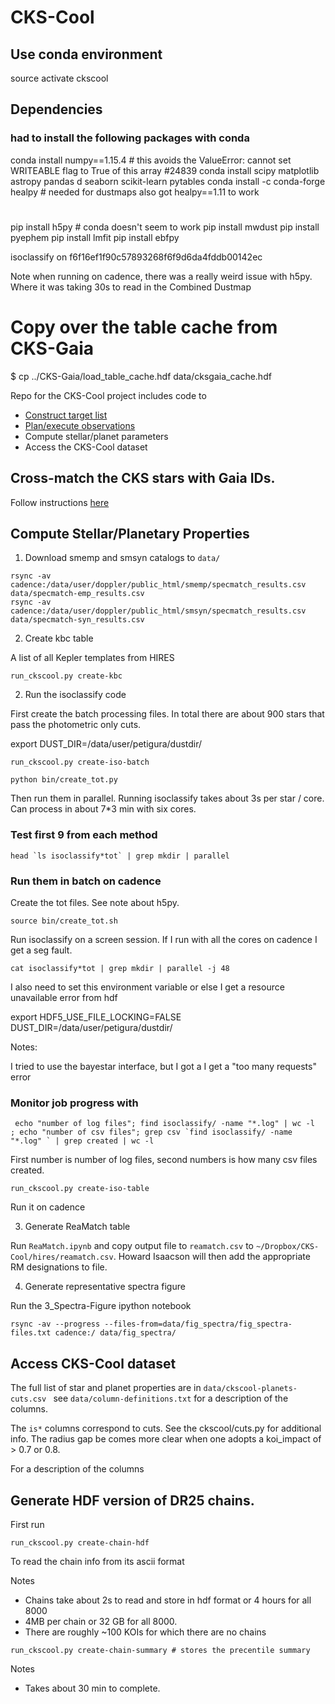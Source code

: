 # CKS-Cool

## Use conda environment

source activate ckscool

## Dependencies

### had to install the following packages with conda

conda install numpy==1.15.4 # this avoids the ValueError: cannot set WRITEABLE flag to True of this array #24839
conda install scipy matplotlib astropy pandas d seaborn scikit-learn pytables
conda install -c conda-forge healpy # needed for dustmaps also got healpy==1.11 to work

#
pip install h5py # conda doesn't seem to work
pip install mwdust 
pip install pyephem
pip install lmfit
pip install ebfpy

isoclassify on f6f16ef1f90c57893268f6f9d6da4fddb00142ec

Note when running on cadence, there was a really weird issue with h5py. Where it was taking 30s to read in the Combined Dustmap

# Copy over the table cache from CKS-Gaia

$ cp ../CKS-Gaia/load_table_cache.hdf data/cksgaia_cache.hdf

Repo for the CKS-Cool project includes code to

- [Construct target list](docs/observing.md)
- [Plan/execute observations](docs/observing.md)
- Compute stellar/planet parameters
- Access the CKS-Cool dataset

## Cross-match the CKS stars with Gaia IDs.

Follow instructions [here](docs/gaia-xmatch.md)

## Compute Stellar/Planetary Properties

1. Download smemp and smsyn catalogs to `data/`

```
rsync -av cadence:/data/user/doppler/public_html/smemp/specmatch_results.csv data/specmatch-emp_results.csv
rsync -av cadence:/data/user/doppler/public_html/smsyn/specmatch_results.csv data/specmatch-syn_results.csv
```


2. Create kbc table

A list of all Kepler templates from HIRES

```
run_ckscool.py create-kbc
```

2. Run the isoclassify code

First create the batch processing files. In total there are about 900 stars that pass the photometric only cuts.

export DUST_DIR=/data/user/petigura/dustdir/
```
run_ckscool.py create-iso-batch 
```

```
python bin/create_tot.py
```

Then run them in parallel. Running isoclassify takes about 3s per star / core. Can process in about 7*3 min with six cores.

### Test first 9 from each method

```
head `ls isoclassify*tot` | grep mkdir | parallel
```

### Run them in batch on cadence 

Create the tot files. See note about h5py. 

```
source bin/create_tot.sh
```

Run isoclassify on a screen session. If I run with all the cores on
cadence I get a seg fault.

```
cat isoclassify*tot | grep mkdir | parallel -j 48 
```

I also need to set this environment variable or else I get a resource unavailable error from hdf

export HDF5_USE_FILE_LOCKING=FALSE 
DUST_DIR=/data/user/petigura/dustdir/

Notes:

I tried to use the bayestar interface, but I got a I get a "too many
requests" error 


### Monitor job progress with

```
 echo "number of log files"; find isoclassify/ -name "*.log" | wc -l  ; echo "number of csv files"; grep csv `find isoclassify/ -name "*.log" ` | grep created | wc -l 
```

First number is number of log files, second numbers is how many csv files created.

```
run_ckscool.py create-iso-table
```

Run it on cadence

3. Generate ReaMatch table

Run `ReaMatch.ipynb` and copy output file to `reamatch.csv` to `~/Dropbox/CKS-Cool/hires/reamatch.csv`. Howard Isaacson will then add the appropriate RM designations to file.

4. Generate representative spectra figure

Run the 3_Spectra-Figure ipython notebook

```
rsync -av --progress --files-from=data/fig_spectra/fig_spectra-files.txt cadence:/ data/fig_spectra/ 
```

## Access CKS-Cool dataset

The full list of star and planet properties are in `data/ckscool-planets-cuts.csv ` see `data/column-definitions.txt` for a description of the columns.

The `is*` columns correspond to cuts. See the ckscool/cuts.py for additional info. The radius gap be comes more clear when one adopts a koi_impact of > 0.7 or 0.8.




For a description of the columns

## Generate HDF version of DR25 chains.

First run

```
run_ckscool.py create-chain-hdf
```

To read the chain info from its ascii format

Notes
- Chains take about 2s to read and store in hdf format or 4 hours for all 8000
- 4MB per chain or 32 GB for all 8000.
- There are roughly ~100 KOIs for which there are no chains

```
run_ckscool.py create-chain-summary # stores the precentile summary
```

Notes 
- Takes about 30 min to complete.
